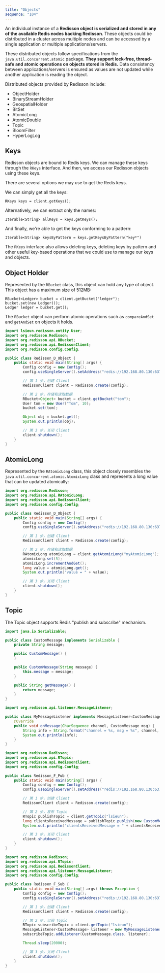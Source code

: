 ```yaml
---
title: "Objects"
sequence: "104"
---
```


An individual instance of a **Redisson object is serialized and
stored in any of the available Redis nodes backing Redisson**.
These objects could be distributed in a cluster across multiple nodes and
can be accessed by a single application or multiple applications/servers.

These distributed objects follow specifications from the `java.util.concurrent.atomic` package.
**They support lock-free, thread-safe and atomic operations on objects stored in Redis.**
Data consistency between applications/servers is ensured as values are not updated
while another application is reading the object.

Distributed objects provided by Redisson include:

- ObjectHolder
- BinaryStreamHolder
- GeospatialHolder
- BitSet
- AtomicLong
- AtomicDouble
- Topic
- BloomFilter
- HyperLogLog

## Keys

Redisson objects are bound to Redis keys.
We can manage these keys through the `RKeys` interface.
And then, we access our Redisson objects using these keys.

There are several options we may use to get the Redis keys.

We can simply get all the keys:

```text
RKeys keys = client.getKeys();
```

Alternatively, we can extract only the names:

```text
Iterable<String> allKeys = keys.getKeys();
```

And finally, we're able to get the keys conforming to a pattern:

```text
Iterable<String> keysByPattern = keys.getKeysByPattern("key*")
```

The `RKeys` interface also allows deleting keys, deleting keys by pattern and other useful key-based operations
that we could use to manage our keys and objects.

## Object Holder

Represented by the `RBucket` class, this object can hold any type of object.
This object has a maximum size of 512MB:

```text
RBucket<Ledger> bucket = client.getBucket("ledger");
bucket.set(new Ledger());
Ledger ledger = bucket.get();
```

The `RBucket` object can perform atomic operations such as `compareAndSet` and `getAndSet` on objects it holds.

```java
import lsieun.redisson.entity.User;
import org.redisson.Redisson;
import org.redisson.api.RBucket;
import org.redisson.api.RedissonClient;
import org.redisson.config.Config;

public class Redisson_D_Object {
    public static void main(String[] args) {
        Config config = new Config();
        config.useSingleServer().setAddress("redis://192.168.80.130:6379");

        // 第 1 步，创建 Client
        RedissonClient client = Redisson.create(config);

        // 第 2 步，存储和读取数据
        RBucket<Object> bucket = client.getBucket("tom");
        User tom = new User("Tom", 10);
        bucket.set(tom);

        Object obj = bucket.get();
        System.out.println(obj);

        // 第 3 步，关闭 Client
        client.shutdown();
    }
}
```

## AtomicLong

Represented by the `RAtomicLong` class,
this object closely resembles the `java.util.concurrent.atomic.AtomicLong` class and
represents a long value that can be updated atomically:

```java
import org.redisson.Redisson;
import org.redisson.api.RAtomicLong;
import org.redisson.api.RedissonClient;
import org.redisson.config.Config;

public class Redisson_D_Object {
    public static void main(String[] args) {
        Config config = new Config();
        config.useSingleServer().setAddress("redis://192.168.80.130:6379");

        // 第 1 步，创建 Client
        RedissonClient client = Redisson.create(config);

        // 第 2 步，存储和读取数据
        RAtomicLong atomicLong = client.getAtomicLong("myAtomicLong");
        atomicLong.set(5);
        atomicLong.incrementAndGet();
        long value = atomicLong.get();
        System.out.println("value = " + value);

        // 第 3 步，关闭 Client
        client.shutdown();
    }
}
```

## Topic

The Topic object supports Redis "publish and subscribe" mechanism.

```java
import java.io.Serializable;

public class CustomMessage implements Serializable {
    private String message;

    public CustomMessage() {
    }

    public CustomMessage(String message) {
        this.message = message;
    }

    public String getMessage() {
        return message;
    }
}
```

```java
import org.redisson.api.listener.MessageListener;

public class MyMessageListener implements MessageListener<CustomMessage> {
    @Override
    public void onMessage(CharSequence channel, CustomMessage msg) {
        String info = String.format("channel = %s, msg = %s", channel, msg.getMessage());
        System.out.println(info);
    }
}
```

```java
import org.redisson.Redisson;
import org.redisson.api.RTopic;
import org.redisson.api.RedissonClient;
import org.redisson.config.Config;

public class Redisson_F_Pub {
    public static void main(String[] args) {
        Config config = new Config();
        config.useSingleServer().setAddress("redis://192.168.80.130:6379");

        // 第 1 步，创建 Client
        RedissonClient client = Redisson.create(config);

        // 第 2 步，发布 Topic
        RTopic publishTopic = client.getTopic("lsieun");
        long clientsReceivedMessage = publishTopic.publish(new CustomMessage("This is a message"));
        System.out.println("clientsReceivedMessage = " + clientsReceivedMessage);

        // 第 3 步，关闭 Client
        client.shutdown();
    }
}
```

```java
import org.redisson.Redisson;
import org.redisson.api.RTopic;
import org.redisson.api.RedissonClient;
import org.redisson.api.listener.MessageListener;
import org.redisson.config.Config;

public class Redisson_F_Sub {
    public static void main(String[] args) throws Exception {
        Config config = new Config();
        config.useSingleServer().setAddress("redis://192.168.80.130:6379");

        // 第 1 步，创建 Client
        RedissonClient client = Redisson.create(config);

        // 第 2 步，订阅 Topic
        RTopic subscribeTopic = client.getTopic("lsieun");
        MessageListener<CustomMessage> listener = new MyMessageListener();
        subscribeTopic.addListener(CustomMessage.class, listener);

        Thread.sleep(20000);

        // 第 3 步，关闭 Client
        client.shutdown();
    }
}
```

